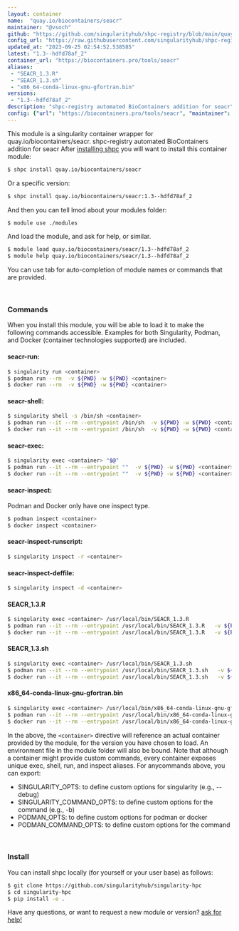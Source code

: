 ```yaml
---
layout: container
name:  "quay.io/biocontainers/seacr"
maintainer: "@vsoch"
github: "https://github.com/singularityhub/shpc-registry/blob/main/quay.io/biocontainers/seacr/container.yaml"
config_url: "https://raw.githubusercontent.com/singularityhub/shpc-registry/main/quay.io/biocontainers/seacr/container.yaml"
updated_at: "2023-09-25 02:54:52.538585"
latest: "1.3--hdfd78af_2"
container_url: "https://biocontainers.pro/tools/seacr"
aliases:
 - "SEACR_1.3.R"
 - "SEACR_1.3.sh"
 - "x86_64-conda-linux-gnu-gfortran.bin"
versions:
 - "1.3--hdfd78af_2"
description: "shpc-registry automated BioContainers addition for seacr"
config: {"url": "https://biocontainers.pro/tools/seacr", "maintainer": "@vsoch", "description": "shpc-registry automated BioContainers addition for seacr", "latest": {"1.3--hdfd78af_2": "sha256:13d8be6125d96261a246c583948746cb5faf04703db5921944fc8e890dc92450"}, "tags": {"1.3--hdfd78af_2": "sha256:13d8be6125d96261a246c583948746cb5faf04703db5921944fc8e890dc92450"}, "docker": "quay.io/biocontainers/seacr", "aliases": {"SEACR_1.3.R": "/usr/local/bin/SEACR_1.3.R", "SEACR_1.3.sh": "/usr/local/bin/SEACR_1.3.sh", "x86_64-conda-linux-gnu-gfortran.bin": "/usr/local/bin/x86_64-conda-linux-gnu-gfortran.bin"}}
---
```


This module is a singularity container wrapper for quay.io/biocontainers/seacr.
shpc-registry automated BioContainers addition for seacr
After [installing shpc](#install) you will want to install this container module:


```bash
$ shpc install quay.io/biocontainers/seacr
```

Or a specific version:

```bash
$ shpc install quay.io/biocontainers/seacr:1.3--hdfd78af_2
```

And then you can tell lmod about your modules folder:

```bash
$ module use ./modules
```

And load the module, and ask for help, or similar.

```bash
$ module load quay.io/biocontainers/seacr/1.3--hdfd78af_2
$ module help quay.io/biocontainers/seacr/1.3--hdfd78af_2
```

You can use tab for auto-completion of module names or commands that are provided.

<br>

### Commands

When you install this module, you will be able to load it to make the following commands accessible.
Examples for both Singularity, Podman, and Docker (container technologies supported) are included.

#### seacr-run:

```bash
$ singularity run <container>
$ podman run --rm  -v ${PWD} -w ${PWD} <container>
$ docker run --rm  -v ${PWD} -w ${PWD} <container>
```

#### seacr-shell:

```bash
$ singularity shell -s /bin/sh <container>
$ podman run --it --rm --entrypoint /bin/sh  -v ${PWD} -w ${PWD} <container>
$ docker run --it --rm --entrypoint /bin/sh  -v ${PWD} -w ${PWD} <container>
```

#### seacr-exec:

```bash
$ singularity exec <container> "$@"
$ podman run --it --rm --entrypoint ""  -v ${PWD} -w ${PWD} <container> "$@"
$ docker run --it --rm --entrypoint ""  -v ${PWD} -w ${PWD} <container> "$@"
```

#### seacr-inspect:

Podman and Docker only have one inspect type.

```bash
$ podman inspect <container>
$ docker inspect <container>
```

#### seacr-inspect-runscript:

```bash
$ singularity inspect -r <container>
```

#### seacr-inspect-deffile:

```bash
$ singularity inspect -d <container>
```


#### SEACR_1.3.R

```bash
$ singularity exec <container> /usr/local/bin/SEACR_1.3.R
$ podman run --it --rm --entrypoint /usr/local/bin/SEACR_1.3.R   -v ${PWD} -w ${PWD} <container> -c " $@"
$ docker run --it --rm --entrypoint /usr/local/bin/SEACR_1.3.R   -v ${PWD} -w ${PWD} <container> -c " $@"
```


#### SEACR_1.3.sh

```bash
$ singularity exec <container> /usr/local/bin/SEACR_1.3.sh
$ podman run --it --rm --entrypoint /usr/local/bin/SEACR_1.3.sh   -v ${PWD} -w ${PWD} <container> -c " $@"
$ docker run --it --rm --entrypoint /usr/local/bin/SEACR_1.3.sh   -v ${PWD} -w ${PWD} <container> -c " $@"
```


#### x86_64-conda-linux-gnu-gfortran.bin

```bash
$ singularity exec <container> /usr/local/bin/x86_64-conda-linux-gnu-gfortran.bin
$ podman run --it --rm --entrypoint /usr/local/bin/x86_64-conda-linux-gnu-gfortran.bin   -v ${PWD} -w ${PWD} <container> -c " $@"
$ docker run --it --rm --entrypoint /usr/local/bin/x86_64-conda-linux-gnu-gfortran.bin   -v ${PWD} -w ${PWD} <container> -c " $@"
```



In the above, the `<container>` directive will reference an actual container provided
by the module, for the version you have chosen to load. An environment file in the
module folder will also be bound. Note that although a container
might provide custom commands, every container exposes unique exec, shell, run, and
inspect aliases. For anycommands above, you can export:

 - SINGULARITY_OPTS: to define custom options for singularity (e.g., --debug)
 - SINGULARITY_COMMAND_OPTS: to define custom options for the command (e.g., -b)
 - PODMAN_OPTS: to define custom options for podman or docker
 - PODMAN_COMMAND_OPTS: to define custom options for the command

<br>

### Install

You can install shpc locally (for yourself or your user base) as follows:

```bash
$ git clone https://github.com/singularityhub/singularity-hpc
$ cd singularity-hpc
$ pip install -e .
```

Have any questions, or want to request a new module or version? [ask for help!](https://github.com/singularityhub/singularity-hpc/issues)